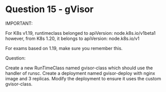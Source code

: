 # Question 15 - gVisor

IMPORTANT:

For K8s v1.19, runtimeclass belonged to apiVersion: node.k8s.io/v1beta1 however, from K8s 1.20, it belongs to apiVersion: node.k8s.io/v1

For exams based on 1.19, make sure you remember this.

Question:

Create a new RunTimeClass named gvisor-class which should use the handler of runsc.
Create a deployment named gvisor-deploy with nginx image and 3 replicas.
Modify the deployment to ensure it uses the custom gvisor-class.